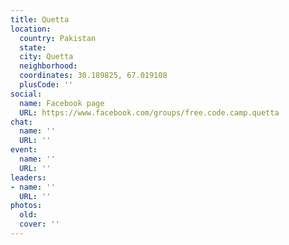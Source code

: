 ```yaml
---
title: Quetta
location:
  country: Pakistan
  state: 
  city: Quetta
  neighborhood: 
  coordinates: 30.189825, 67.019108
  plusCode: ''
social:
  name: Facebook page
  URL: https://www.facebook.com/groups/free.code.camp.quetta
chat:
  name: ''
  URL: ''
event:
  name: ''
  URL: ''
leaders:
- name: ''
  URL: ''
photos:
  old: 
  cover: ''
---
```

